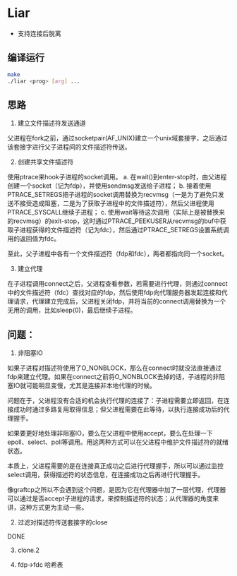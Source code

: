 # Liar

- 支持连接后脱离

## 编译运行

```bash
make
./liar <prog> [arg] ...
```

## 思路

1. 建立文件描述符发送通道

父进程在fork之前，通过socketpair(AF_UNIX)建立一个unix域套接字，之后通过该套接字进行父子进程间的文件描述符传送。

2. 创建共享文件描述符

使用ptrace来hook子进程的socket调用。
   a. 在wait()到enter-stop时，由父进程创建一个socket（记为fdp），并使用sendmsg发送给子进程；
   b. 接着使用PTRACE_SETREGS把子进程的socket调用替换为recvmsg（一是为了避免只发送不接受造成阻塞，二是为了获取子进程中的文件描述符），然后父进程使用PTRACE_SYSCALL继续子进程；
   c. 使用wait等待这次调用（实际上是被替换来的recvmsg）的exit-stop，这时通过PTRACE_PEEKUSER从recvmsg的buf中获取子进程获得的文件描述符（记为fdc），然后通过PTRACE_SETREGS设置系统调用的返回值为fdc。

至此，父子进程中各有一个文件描述符（fdp和fdc），两者都指向同一个socket。

3. 建立代理

在子进程调用connect之后，父进程查看参数，若需要进行代理，则通过connect中的文件描述符（fdc）查找对应的fdp，然后使用fdp向代理服务器发起连接和代理请求，代理建立完成后，父进程关闭fdp，并将当前的connect调用替换为一个无用的调用，比如sleep(0)，最后继续子进程。


## 问题：

1. 非阻塞IO

如果子进程对描述符使用了O_NONBLOCK，那么在connect时就没法直接通过fdp来建立代理。如果在connect之前将O_NONBLOCK去掉的话，子进程的非阻塞IO就可能明显变慢，尤其是连接非本地代理的时候。

问题在于，父进程没有合适的机会执行代理的连接了：子进程需要立即返回，在连接成功时通过多路复用取得信息；但父进程需要在此等待，以执行连接成功后的代理握手。

如果要更好地处理非阻塞IO，要么在父进程中使用accept，要么在处理一下epoll、select、poll等调用。用这两种方式可以在父进程中维护文件描述符的就绪状态。

本质上，父进程需要的是在连接真正成功之后进行代理握手，所以可以通过监控select调用，获得描述符的状态信息，在连接成功之后再进行代理握手。

像graftcp之所以不会遇到这个问题，是因为它在代理器中加了一层代理，代理器可以通过是否accept子进程的请求，来控制描述符的状态；从代理器的角度来讲，这种方式更为主动一些。

2. 过滤对描述符传送套接字的close

DONE

3. clone.2

4. fdp->fdc 哈希表
